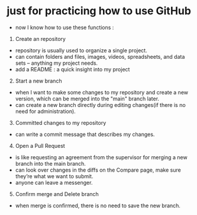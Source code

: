 # just for practicing how to use GitHub
- now I know how to use these functions :
1) Create an repository 
  - repository is usually used to organize a single project.
  - can contain folders and files, images, videos, spreadsheets, and data sets – anything my project needs. 
  - add a README : a quick insight into my project
2) Start a new branch
  - when I want to make some changes to my repository and create a new version, which can be merged into the "main" branch later.
  - can create a new branch directly during editing changes(if there is no need for administration).
3) Committed changes to my repository
  - can write a commit message that describes my changes.
4) Open a Pull Request
  - is like requesting an agreement from the supervisor for merging a new branch into the main branch.
  - can look over changes in the diffs on the Compare page, make sure they’re what we want to submit.
  - anyone can leave a messenger.
5) Confirm merge and Delete branch
  - when merge is confirmed, there is no need to save the new branch.
